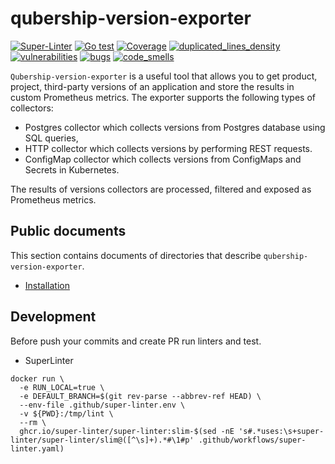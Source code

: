 # qubership-version-exporter

[![Super-Linter](https://github.com/Netcracker/qubership-version-exporter/actions/workflows/super-linter.yaml/badge.svg)](https://github.com/Netcracker/qubership-version-exporter/actions/workflows/super-linter.yaml)
[![Go test](https://github.com/Netcracker/qubership-version-exporter/actions/workflows/go-test.yml/badge.svg)](https://github.com/Netcracker/qubership-version-exporter/actions/workflows/go-test.yml)
[![Coverage](https://sonarcloud.io/api/project_badges/measure?metric=coverage&project=Netcracker_qubership-version-exporter)](https://sonarcloud.io/summary/overall?id=Netcracker_qubership-version-exporter)
[![duplicated_lines_density](https://sonarcloud.io/api/project_badges/measure?metric=duplicated_lines_density&project=Netcracker_qubership-version-exporter)](https://sonarcloud.io/summary/overall?id=Netcracker_qubership-version-exporter)
[![vulnerabilities](https://sonarcloud.io/api/project_badges/measure?metric=vulnerabilities&project=Netcracker_qubership-version-exporter)](https://sonarcloud.io/summary/overall?id=Netcracker_qubership-version-exporter)
[![bugs](https://sonarcloud.io/api/project_badges/measure?metric=bugs&project=Netcracker_qubership-version-exporter)](https://sonarcloud.io/summary/overall?id=Netcracker_qubership-version-exporter)
[![code_smells](https://sonarcloud.io/api/project_badges/measure?metric=code_smells&project=Netcracker_qubership-version-exporter)](https://sonarcloud.io/summary/overall?id=Netcracker_qubership-version-exporter)

`Qubership-version-exporter` is a useful tool that allows you to get product, project, third-party versions of
an application and store the results in custom Prometheus metrics.
The exporter supports the following types of collectors:

* Postgres collector which collects versions from Postgres database using SQL queries,
* HTTP collector which collects versions by performing REST requests.
* ConfigMap collector which collects versions from ConfigMaps and Secrets in Kubernetes.

The results of versions collectors are processed, filtered and exposed as Prometheus metrics.

## Public documents

This section contains documents of directories that describe `qubership-version-exporter`.

* [Installation](docs/installation.md)

## Development

Before push your commits and create PR run linters and test.

* SuperLinter

```shell
docker run \
  -e RUN_LOCAL=true \
  -e DEFAULT_BRANCH=$(git rev-parse --abbrev-ref HEAD) \
  --env-file .github/super-linter.env \
  -v ${PWD}:/tmp/lint \
  --rm \
  ghcr.io/super-linter/super-linter:slim-$(sed -nE 's#.*uses:\s+super-linter/super-linter/slim@([^\s]+).*#\1#p' .github/workflows/super-linter.yaml)
```
